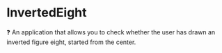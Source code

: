 # InvertedEight
❓ An application that allows you to check whether the user has drawn an inverted figure eight, started from the center.
